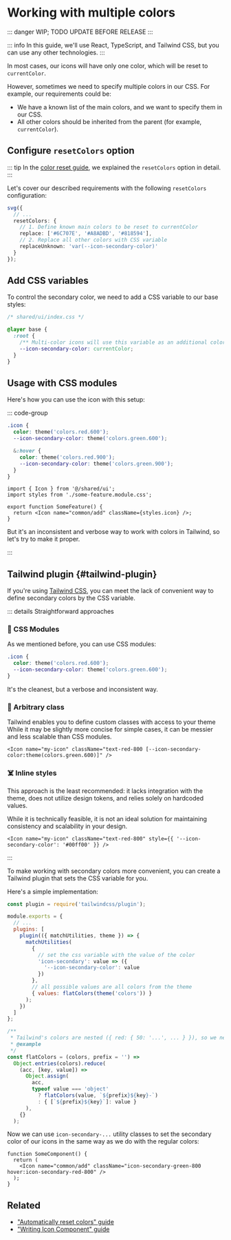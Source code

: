 # Working with multiple colors

::: danger
WIP; TODO UPDATE BEFORE RELEASE
:::

::: info
In this guide, we'll use React, TypeScript, and Tailwind CSS, but you can use any other technologies.
:::

In most cases, our icons will have only one color, which will be reset to `currentColor`.

However, sometimes we need to specify multiple colors in our CSS. For example, our requirements could be:

- We have a known list of the main colors, and we want to specify them in our CSS.
- All other colors should be inherited from the parent (for example, `currentColor`).

## Configure `resetColors` option

::: tip
In the [color reset guide](./colors-reset.md), we explained the `resetColors` option in detail.
:::

Let's cover our described requirements with the following `resetColors` configuration:

```typescript
svg({
  // ...
  resetColors: {
    // 1. Define known main colors to be reset to currentColor
    replace: ['#6C707E', '#A8ADBD', '#818594'],
    // 2. Replace all other colors with CSS variable
    replaceUnknown: 'var(--icon-secondary-color)'
  }
});
```

## Add CSS variables

To control the secondary color, we need to add a CSS variable to our base styles:

```css
/* shared/ui/index.css */

@layer base {
  :root {
    /** Multi-color icons will use this variable as an additional color */
    --icon-secondary-color: currentColor;
  }
}
```

## Usage with CSS modules

Here's how you can use the icon with this setup:

::: code-group

```css some-feature.module.css
.icon {
  color: theme('colors.red.600');
  --icon-secondary-color: theme('colors.green.600');

  &:hover {
    color: theme('colors.red.900');
    --icon-secondary-color: theme('colors.green.900');
  }
}
```

```tsx some-feature.tsx
import { Icon } from '@/shared/ui';
import styles from './some-feature.module.css';

export function SomeFeature() {
  return <Icon name="common/add" className={styles.icon} />;
}
```

But it's an inconsistent and verbose way to work with colors in Tailwind, so let's try to make it proper.

:::

## Tailwind plugin {#tailwind-plugin}

If you're using [Tailwind CSS](https://tailwindcss.com/), you can meet the lack of convenient way to define secondary colors by the CSS variable.

::: details Straightforward approaches

### 🫠 CSS Modules

As we mentioned before, you can use CSS modules:

```css
.icon {
  color: theme('colors.red.600');
  --icon-secondary-color: theme('colors.green.600');
}
```

It's the cleanest, but a verbose and inconsistent way.

### 🫨 Arbitrary class

Tailwind enables you to define custom classes with access to your theme
While it may be slightly more concise for simple cases, it can be messier and less scalable than CSS modules.

```tsx
<Icon name="my-icon" className="text-red-800 [--icon-secondary-color:theme(colors.green.600)]" />
```

### ☠️ Inline styles

This approach is the least recommended: it lacks integration with the theme, does not utilize design tokens, and relies solely on hardcoded values.

While it is technically feasible, it is not an ideal solution for maintaining consistency and scalability in your design.

```tsx
<Icon name="my-icon" className="text-red-800" style={{ '--icon-secondary-color': '#00ff00' }} />
```

:::

To make working with secondary colors more convenient, you can create a Tailwind plugin that sets the CSS variable for you.

Here's a simple implementation:

```js
const plugin = require('tailwindcss/plugin');

module.exports = {
  // ...
  plugins: [
    plugin(({ matchUtilities, theme }) => {
      matchUtilities(
        {
          // set the css variable with the value of the color
          'icon-secondary': value => ({
            '--icon-secondary-color': value
          })
        },
        // all possible values are all colors from the theme
        { values: flatColors(theme('colors')) }
      );
    })
  ]
};

/**
 * Tailwind's colors are nested ({ red: { 50: '...', ... } }), so we need to flatten them
 * @example
 */
const flatColors = (colors, prefix = '') =>
  Object.entries(colors).reduce(
    (acc, [key, value]) =>
      Object.assign(
        acc,
        typeof value === 'object'
          ? flatColors(value, `${prefix}${key}-`)
          : { [`${prefix}${key}`]: value }
      ),
    {}
  );
```

Now we can use `icon-secondary-...` utility classes to set the secondary color of our icons in the same way as we do with the regular colors:

```tsx
function SomeComponent() {
  return (
    <Icon name="common/add" className="icon-secondary-green-800 hover:icon-secondary-red-800" />
  );
}
```

## Related

- ["Automatically reset colors" guide](./colors-reset.md)
- ["Writing Icon Component" guide](./writing-icon-component.md)

